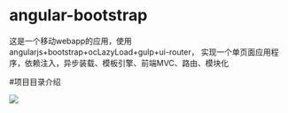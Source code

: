 # angular-bootstrap
这是一个移动webapp的应用，使用angularjs+bootstrap+ocLazyLoad+gulp+ui-router，
实现一个单页面应用程序，依赖注入，异步装载、模板引擎、前端MVC、路由、模块化

#项目目录介绍

![](https://github.com/antbrothers/angular-bootstrap/blob/master/src/main/webapp/html5/images/%E5%89%8D%E7%AB%AF%E6%9E%84%E5%BB%BA.png)
